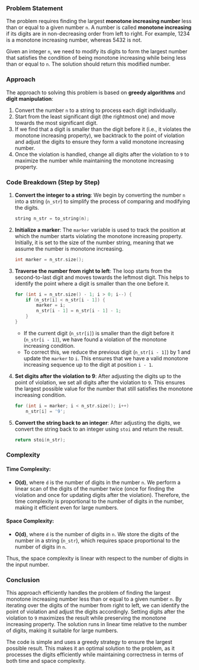 ### Problem Statement

The problem requires finding the largest **monotone increasing number** less than or equal to a given number `n`. A number is called **monotone increasing** if its digits are in non-decreasing order from left to right. For example, 1234 is a monotone increasing number, whereas 5432 is not.

Given an integer `n`, we need to modify its digits to form the largest number that satisfies the condition of being monotone increasing while being less than or equal to `n`. The solution should return this modified number.

### Approach

The approach to solving this problem is based on **greedy algorithms** and **digit manipulation**:
1. Convert the number `n` to a string to process each digit individually.
2. Start from the least significant digit (the rightmost one) and move towards the most significant digit.
3. If we find that a digit is smaller than the digit before it (i.e., it violates the monotone increasing property), we backtrack to the point of violation and adjust the digits to ensure they form a valid monotone increasing number.
4. Once the violation is handled, change all digits after the violation to `9` to maximize the number while maintaining the monotone increasing property.

### Code Breakdown (Step by Step)

1. **Convert the integer to a string**:
   We begin by converting the number `n` into a string (`n_str`) to simplify the process of comparing and modifying the digits.

   ```cpp
   string n_str = to_string(n);
   ```

2. **Initialize a marker**:
   The `marker` variable is used to track the position at which the number starts violating the monotone increasing property. Initially, it is set to the size of the number string, meaning that we assume the number is monotone increasing.

   ```cpp
   int marker = n_str.size();
   ```

3. **Traverse the number from right to left**:
   The loop starts from the second-to-last digit and moves towards the leftmost digit. This helps to identify the point where a digit is smaller than the one before it.

   ```cpp
   for (int i = n_str.size() - 1; i > 0; i--) {
       if (n_str[i] < n_str[i - 1]) {
           marker = i;
           n_str[i - 1] = n_str[i - 1] - 1;
       }
   }
   ```

   - If the current digit (`n_str[i]`) is smaller than the digit before it (`n_str[i - 1]`), we have found a violation of the monotone increasing condition.
   - To correct this, we reduce the previous digit (`n_str[i - 1]`) by 1 and update the `marker` to `i`. This ensures that we have a valid monotone increasing sequence up to the digit at position `i - 1`.

4. **Set digits after the violation to 9**:
   After adjusting the digits up to the point of violation, we set all digits after the violation to `9`. This ensures the largest possible value for the number that still satisfies the monotone increasing condition.

   ```cpp
   for (int i = marker; i < n_str.size(); i++)
       n_str[i] = '9';
   ```

5. **Convert the string back to an integer**:
   After adjusting the digits, we convert the string back to an integer using `stoi` and return the result.

   ```cpp
   return stoi(n_str);
   ```

### Complexity

#### Time Complexity:
- **O(d)**, where `d` is the number of digits in the number `n`. We perform a linear scan of the digits of the number twice (once for finding the violation and once for updating digits after the violation). Therefore, the time complexity is proportional to the number of digits in the number, making it efficient even for large numbers.

#### Space Complexity:
- **O(d)**, where `d` is the number of digits in `n`. We store the digits of the number in a string (`n_str`), which requires space proportional to the number of digits in `n`.

Thus, the space complexity is linear with respect to the number of digits in the input number.

### Conclusion

This approach efficiently handles the problem of finding the largest monotone increasing number less than or equal to a given number `n`. By iterating over the digits of the number from right to left, we can identify the point of violation and adjust the digits accordingly. Setting digits after the violation to `9` maximizes the result while preserving the monotone increasing property. The solution runs in linear time relative to the number of digits, making it suitable for large numbers.

The code is simple and uses a greedy strategy to ensure the largest possible result. This makes it an optimal solution to the problem, as it processes the digits efficiently while maintaining correctness in terms of both time and space complexity.
